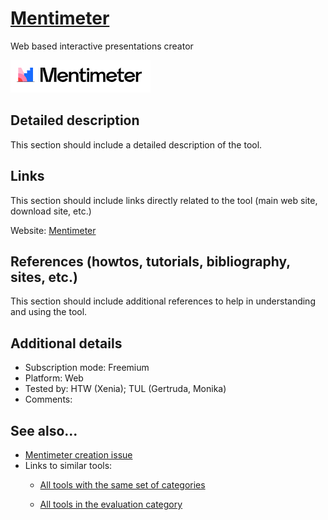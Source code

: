 # [Mentimeter](https://www.mentimeter.com/)

Web based interactive presentations creator

![](images/Mentimeter.png)


## Detailed description

This section should include a detailed description of the tool.


## Links

This section should include links directly related to the tool (main web
site, download site, etc.)

Website: [Mentimeter](https://www.mentimeter.com/)


## References (howtos, tutorials, bibliography, sites, etc.)

This section should include additional references to help in
understanding and using the tool.


## Additional details

- Subscription mode: Freemium
- Platform: Web
- Tested by: HTW (Xenia); TUL (Gertruda, Monika)
- Comments: 


## See also...

- [Mentimeter creation issue](https://github.com/e-CLOSE/Toolbox/issues/39)
- Links to similar tools:
  - [All tools with the same set of categories](https://github.com/e-CLOSE/Toolbox/issues?q=label%3ATOOL+label%3Aevaluation)

  - [All tools in the evaluation category](https://github.com/e-CLOSE/Toolbox/issues?q=label%3ATOOL+label%3Aevaluation)
